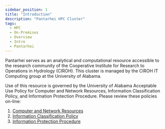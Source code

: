 ```yaml
---
sidebar_position: 1
title: "Introduction"
description: "Pantarhei HPC Cluster"
tags:
  - HPC
  - On-Premises
  - Overview
  - Intro
  - Pantarhei
---
```

Pantarhei serves as an analytical and computational resource accessible to the research community of the Cooperative Institute for Research to Operations in Hydrology (CIROH). This cluster is managed by the CIROH IT Computing group at the University of Alabama. 

Use of this resource is governed by the University of Alabama Acceptable Use Policy for Computer and Network Resources, Information Classification Policy, and Information Protection Procedure. Please review these policies on-line:

1. [Computer and Network Resources](https://oit.ua.edu/about/policies/it-use-guideline-computer-and-network-use/)
2. [Information Classification Policy](https://ua-public.policystat.com/policy/14809337/latest/)
3. [Information Protection Procedure](https://oit.ua.edu/internaldocs/20210205-UA%20Information%20Protection%20Procedures.pdf)


<!-- Pantarhei cluster has 8 nodes including 1 login node, 6 CPU nodes, 1 GPU node, 1 FPGA node, totally equipped with 296 Intel Xeon Scalable Processors, 2.8 TB memory, 32 TB local storage, 108 TB file system.
- CPU node: 2 Intel Xeon Gold 6148 Processors, 384 GB memory, 4 TB NVMe.
- GPU node: 4 NVIDIA Tesla V100 GPUs, 2 Intel Xeon Gold 6148 Processors, 384 GB memory, 3.2 TB NVMe.
- FPGA node: 1 Intel Arria 10 FPGA, 2 Intel Xeon Gold 6148 6148 Processors, 384 GB memory, 1.6 TB NVMe.
- Interconnect: all nodes are connected to a Mellanox InfiniBand switch with FDR 56 Gb/s networks. -->